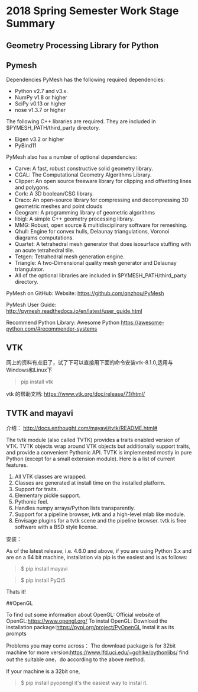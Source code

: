# 2018 Spring Semester Work Stage Summary

## Geometry Processing Library for Python

## Pymesh

Dependencies
PyMesh has the following required dependencies:

- Python v2.7 and v3.x.
- NumPy v1.8 or higher
- SciPy v0.13 or higher
- nose v1.3.7 or higher

The following C++ libraries are required. They are included in $PYMESH_PATH/third_party directory.

- Eigen v3.2 or higher
- PyBind11

PyMesh also has a number of optional dependencies:

- Carve: A fast, robust constructive solid geometry library.
- CGAL: The Computational Geometry Algorithms Library.
- Clipper: An open source freeware library for clipping and offsetting lines and polygons.
- Cork: A 3D boolean/CSG library.
- Draco: An open-source library for compressing and decompressing 3D geometric meshes and point clouds
- Geogram: A programming library of geometric algorithms
- libigl: A simple C++ geometry processing library.
- MMG: Robust, open source & multidisciplinary software for remeshing.
- Qhull: Engine for convex hulls, Delaunay triangulations, Voronoi diagrams computations.
- Quartet: A tetrahedral mesh generator that does isosurface stuffing with an acute tetrahedral tile.
- Tetgen: Tetrahedral mesh generation engine.
- Triangle: A two-Dimensional quality mesh generator and Delaunay triangulator.
- All of the optional libraries are included in $PYMESH_PATH/third_party directory.

PyMesh on GitHub: Website: https://github.com/qnzhou/PyMesh

PyMesh User Guide: http://pymesh.readthedocs.io/en/latest/user_guide.html

Recommend Python Library: Awesome Python https://awesome-python.com/#recommender-systems

## VTK

网上的资料有点旧了，试了下可以直接用下面的命令安装vtk-8.1.0,适用与Windows和Linux下

> pip install vtk

vtk 的帮助文档: https://www.vtk.org/doc/release/7.1/html/

## TVTK and mayavi 

介绍： http://docs.enthought.com/mayavi/tvtk/README.html#

The tvtk module (also called TVTK) provides a traits enabled version of VTK. TVTK objects wrap around VTK objects but additionally support traits, and provide a convenient Pythonic API. TVTK is implemented mostly in pure Python (except for a small extension module). Here is a list of current features.

1. All VTK classes are wrapped.
2. Classes are generated at install time on the installed platform.
3. Support for traits.
4. Elementary pickle support.
5. Pythonic feel.
6. Handles numpy arrays/Python lists transparently.
7. Support for a pipeline browser, ivtk and a high-level mlab like module.
8. Envisage plugins for a tvtk scene and the pipeline browser.
tvtk is free software with a BSD style license.

安装：

As of the latest release, i.e. 4.6.0 and above, if you are using Python 3.x and are on a 64 bit machine, installation via pip is the easiest and is as follows:

> $ pip install mayavi

> $ pip install PyQt5

Thats it!

##OpenGL

To find out some information about OpenGL:
Official website of OpenGL:https://www.opengl.org/
To instal OpenGL:
Download the installation package:https://pypi.org/project/PyOpenGL
Instal it as its prompts

Problems you may come across：
The download package is for 32bit machine
for more version:https://www.lfd.uci.edu/~gohlke/pythonlibs/
find out the suitable one，do according to the above method.

If your machine is a 32bit one,
> $ pip install pyopengl 
it's the easiest way to instal it.
